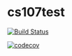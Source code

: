# cs107test

[![Build Status](https://travis-ci.org/jimmielin/cs107test.svg?branch=main)](https://travis-ci.org/jimmielin/cs107test)

[![codecov](https://codecov.io/gh/jimmielin/cs107test/branch/main/graph/badge.svg?token=GiK6I228gR)](https://app.codecov.io/gh/jimmielin/cs107test)
